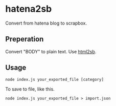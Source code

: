 # hatena2sb
Convert from hatena blog to scrapbox.

## Preperation

Convert "BODY" to plain text. 
Use [html2sb](https://github.com/pastak/html2sb).

## Usage

```
node index.js your_exported_file [category]
```

To save to file, like this.

```
node index.js your_exported_file > import.json
```
